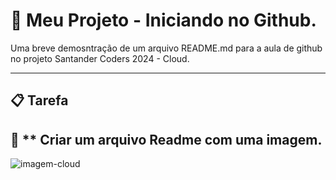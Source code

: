 # 🌟 Meu Projeto - Iniciando no Github.

Uma breve demosntração de um arquivo README.md para a aula de github no projeto Santander Coders 2024 - Cloud. 

---

## 📋 Tarefa
🚀 ** Criar um arquivo Readme com uma imagem.
---

![imagem-cloud](https://github.com/user-attachments/assets/ed42aebc-f3b1-4bc4-aedb-3bfe26927856)








